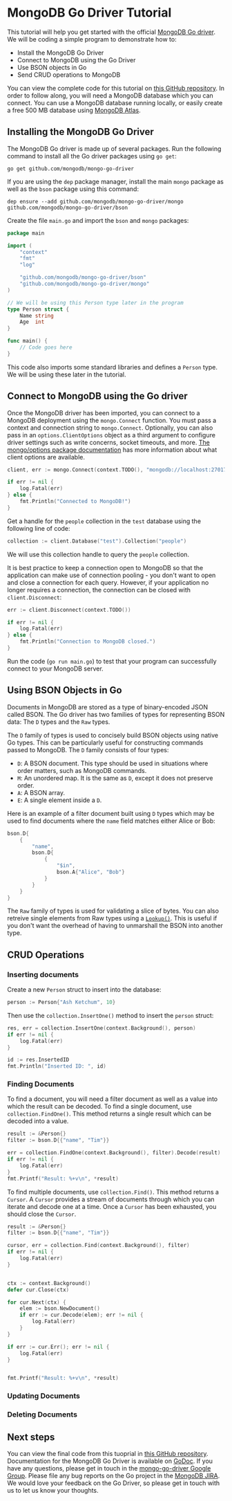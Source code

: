 # MongoDB Go Driver Tutorial

This tutorial will help you get started with the official [MongoDB Go driver](). We will be coding a simple program to demonstrate how to:

- Install the MongoDB Go Driver
- Connect to MongoDB using the Go Driver
- Use BSON objects in Go
- Send CRUD operations to MongoDB

You can view the complete code for this tutorial on [this GitHub repository](). In order to follow along, you will need a MongoDB database which you can connect. You can use a MongoDB database running locally, or easily create a free 500 MB database using [MongoDB Atlas]().

## Installing the MongoDB Go Driver

The MongoDB Go driver is made up of several packages. Run the following command to install all the Go driver packages using `go get`:

```
go get github.com/mongodb/mongo-go-driver
```

If you are using the `dep` package manager, install the main `mongo` package as well as the `bson` package using this command:

```
dep ensure --add github.com/mongodb/mongo-go-driver/mongo github.com/mongodb/mongo-go-driver/bson
```

Create the file `main.go` and import the `bson` and `mongo` packages:

```go
package main

import (
	"context"
	"fmt"
	"log"

	"github.com/mongodb/mongo-go-driver/bson"
	"github.com/mongodb/mongo-go-driver/mongo"
)

// We will be using this Person type later in the program
type Person struct {
	Name string 
	Age  int    
}

func main() {
    // Code goes here
}
```

This code also imports some standard libraries and defines a `Person` type. We will be using these later in the tutorial.


## Connect to MongoDB using the Go driver

Once the MongoDB driver has been imported, you can connect to a MongoDB deployment using the `mongo.Connect` function. You must pass a context and connection string to `mongo.Connect`. Optionally, you can also pass in an `options.ClientOptions` object as a third argument to configure driver settings such as write concerns, socket timeouts, and more. [The mongo/options package documentation](https://godoc.org/github.com/mongodb/mongo-go-driver/mongo/options) has more information about what client options are available.

```go
client, err := mongo.Connect(context.TODO(), "mongodb://localhost:27017")

if err != nil {
    log.Fatal(err)
} else {
    fmt.Println("Connected to MongoDB!")
}
```

Get a handle for the `people` collection in the `test` database using the following line of code:

```go
collection := client.Database("test").Collection("people")
```

We will use this collection handle to query the `people` collection.

It is best practice to keep a connection open to MongoDB so that the application can make use of connection pooling - you don't want to open and close a connection for each query. However, if your application no longer requires a connection, the connection can be closed with `client.Disconnect`:

```go
err := client.Disconnect(context.TODO())

if err != nil {
    log.Fatal(err)
} else {
    fmt.Println("Connection to MongoDB closed.")
}
```

Run the code (`go run main.go`) to test that your program can successfully connect to your MongoDB server.

## Using BSON Objects in Go

Documents in MongoDB are stored as a type of binary-encoded JSON called BSON. The Go driver has two families of types for representing BSON data: The `D` types and the `Raw` types.

The `D` family of types is used to concisely build BSON objects using native Go types. This can be particularly useful for constructing commands passed to MongoDB. The `D` family consists of four types:

- `D`: A BSON document. This type should be used in situations where order matters, such as MongoDB commands.
- `M`: An unordered map. It is the same as `D`, except it does not preserve order.
- `A`: A BSON array.
- `E`: A single element inside a `D`.

Here is an example of a filter document built using `D` types which may be used to find documents where the `name` field matches either Alice or Bob:

```go
bson.D{
    {
        "name", 
        bson.D{
            {
                "$in", 
                bson.A{"Alice", "Bob"}
            }
        }
    }
}
```

The `Raw` family of types is used for validating a slice of bytes. You can also retreive single elements from Raw types using a [`Lookup()`](https://godoc.org/github.com/mongodb/mongo-go-driver/bson#Raw.Lookup). This is useful if you don't want the overhead of having to unmarshall the BSON into another type.


## CRUD Operations

### Inserting documents

Create a new `Person` struct to insert into the database:

```go
person := Person{"Ash Ketchum", 10}
```

Then use the `collection.InsertOne()` method to insert the `person` struct:

```go
res, err = collection.InsertOne(context.Background(), person)
if err != nil {
    log.Fatal(err)
}

id := res.InsertedID
fmt.Println("Inserted ID: ", id)
```

### Finding Documents

To find a document, you will need a filter document as well as a value into which the result can be decoded. To find a single document, use `collection.FindOne()`. This method returns a single result which can be decoded into a value.

```go
result := &Person{}
filter := bson.D{{"name", "Tim"}}

err = collection.FindOne(context.Background(), filter).Decode(result)
if err != nil {
    log.Fatal(err)
}
fmt.Printf("Result: %+v\n", *result)
```

To find multiple documents, use `collection.Find()`. This method returns a `Cursor`. A `Cursor` provides a stream of documents through which you can iterate and decode one at a time. Once a `Cursor` has been exhausted, you should close the `Cursor`. 

```go
result := &Person{}
filter := bson.D{{"name", "Tim"}}

cursor, err = collection.Find(context.Background(), filter)
if err != nil {
    log.Fatal(err)
}


ctx := context.Background()
defer cur.Close(ctx)

for cur.Next(ctx) {
	elem := bson.NewDocument()
	if err := cur.Decode(elem); err != nil {
		log.Fatal(err)
	}
}

if err := cur.Err(); err != nil {
	log.Fatal(err)
}


fmt.Printf("Result: %+v\n", *result)
```


### Updating Documents

### Deleting Documents

## Next steps

You can view the final code from this tuoprial in [this GitHub repository](). Documentation for the MongoDB Go Driver is available on [GoDoc](). If you have any questions, please get in touch in the [mongo-go-driver Google Group](https://groups.google.com/forum/#!forum/mongodb-go-driver). Please file any bug reports on the Go project in the [MongoDB JIRA](https://www.google.com/url?q=https%3A%2F%2Fjira.mongodb.org%2Fprojects%2FGODRIVER&sa=D&sntz=1&usg=AFQjCNEOEt6d3ZNOMKzmT23RYOVYdjSD6g). We would love your feedback on the Go Driver, so please get in touch with us to let us know your thoughts.